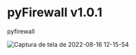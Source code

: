 # pyFirewall v1.0.1
pyfirewall


![Captura de tela de 2022-08-16 12-15-54](https://user-images.githubusercontent.com/79322362/184915947-e8681ef9-2062-4830-a36a-fd95811fe499.png)
